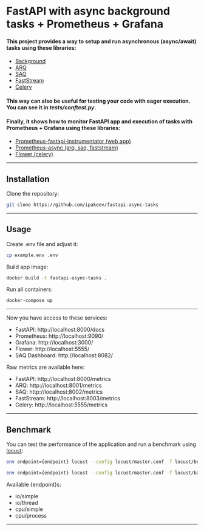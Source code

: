 # FastAPI with async background tasks + Prometheus + Grafana

#### This project provides a way to setup and run asynchronous (async/await) tasks using these libraries:
- [Background](https://fastapi.tiangolo.com/tutorial/background-tasks/)
- [ARQ](https://github.com/samuelcolvin/arq)
- [SAQ](https://github.com/tobymao/saq)
- [FastStream](https://github.com/airtai/faststream)
- [Celery](https://github.com/celery/celery)

#### This way can also be useful for testing your code with eager execution. You can see it in *tests/conftest.py*.

#### Finally, it shows how to monitor FastAPI app and execution of tasks with Prometheus + Grafana using these libraries:
- [Prometheus-fastapi-instrumentator (web app)](https://github.com/trallnag/prometheus-fastapi-instrumentator)
- [Prometheus-async (arq, saq, faststream)](https://github.com/hynek/prometheus-async)
- [Flower (celery)](https://github.com/mher/flower)

---

## Installation

Clone the repository:
``` bash
git clone https://github.com/ipakeev/fastapi-async-tasks
```

---

## Usage

Create .env file and adjust it:
``` bash
cp example.env .env
```


Build app image:
``` bash
docker build -t fastapi-async-tasks .
```

Run all containers:
``` bash
docker-compose up
```

---

Now you have access to these services:
- FastAPI: http://localhost:8000/docs
- Prometheus: http://localhost:9090/
- Grafana: http://localhost:3000/
- Flower: http://localhost:5555/
- SAQ Dashboard: http://localhost:8082/

Raw metrics are available here:
- FastAPI: http://localhost:8000/metrics
- ARQ: http://localhost:8001/metrics
- SAQ: http://localhost:8002/metrics
- FastStream: http://localhost:8003/metrics
- Celery: http://localhost:5555/metrics

---

## Benchmark

You can test the performance of the application and run a benchmark using [locust](https://github.com/locustio/locust):
``` bash
env endpoint={endpoint} locust --config locust/master.conf -f locust/benchmark.py -u 10 -i 1000
```

``` bash
env endpoint={endpoint} locust --config locust/master.conf -f locust/background.py -u 10 -i 1000
```

Available {endpoint}s:
- io/simple
- io/thread
- cpu/simple
- cpu/process

---